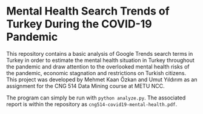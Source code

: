 # Mental Health Search Trends of Turkey During the COVID-19 Pandemic
This repository contains a basic analysis of Google Trends search terms in Turkey in order to estimate the mental health situation in Turkey throughout the pandemic and draw attention to the overlooked mental health risks of the pandemic, economic stagnation and restrictions on Turkish citizens. This project was developed by Mehmet Kaan Özkan and Umut Yıldırım as an assignment for the CNG 514 Data Mining course at METU NCC.

The program can simply be run with ``` python analyze.py ```. The associated report is within the repository as ```cng514-covid19-mental-health.pdf```.